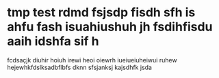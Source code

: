# tmp test rdmd fsjsdp  fisdh  sfh is ahfu fash isuahiushuh jh fsdihfisdu aaih idshfa sif h
fcdsaçjk diuhir hoiuh irewi heoi oiewrh iueiueiuheiwui ruhew hejewhkfdslksadbflbfs dknn sfsjanksj kajsdhfk jsda  
